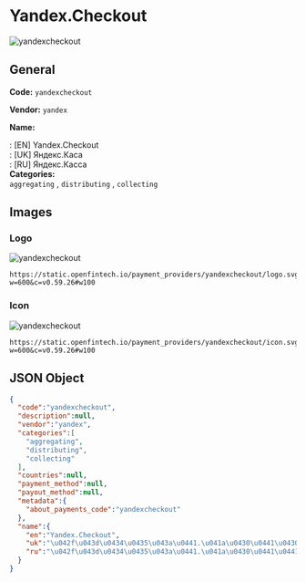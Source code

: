 
# Yandex.Checkout 
![yandexcheckout](https://static.openfintech.io/payment_providers/yandexcheckout/logo.svg?w=600&c=v0.59.26#w100)  

## General 
 
**Code:** `yandexcheckout`  
 
**Vendor:** `yandex`  
 
**Name:**  
 
:	[EN] Yandex.Checkout  
:	[UK] Яндекс.Каса  
:	[RU] Яндекс.Касса  
**Categories:**  
`aggregating`  , `distributing`  , `collecting`  
 

## Images 

### Logo 
 
![yandexcheckout](https://static.openfintech.io/payment_providers/yandexcheckout/logo.svg?w=600&c=v0.59.26#w100)  

```
https://static.openfintech.io/payment_providers/yandexcheckout/logo.svg?w=600&c=v0.59.26#w100
```  

### Icon 
 
![yandexcheckout](https://static.openfintech.io/payment_providers/yandexcheckout/icon.svg?w=600&c=v0.59.26#w100)  

```
https://static.openfintech.io/payment_providers/yandexcheckout/icon.svg?w=600&c=v0.59.26#w100
```  

## JSON Object 

```json
{
  "code":"yandexcheckout",
  "description":null,
  "vendor":"yandex",
  "categories":[
    "aggregating",
    "distributing",
    "collecting"
  ],
  "countries":null,
  "payment_method":null,
  "payout_method":null,
  "metadata":{
    "about_payments_code":"yandexcheckout"
  },
  "name":{
    "en":"Yandex.Checkout",
    "uk":"\u042f\u043d\u0434\u0435\u043a\u0441.\u041a\u0430\u0441\u0430",
    "ru":"\u042f\u043d\u0434\u0435\u043a\u0441.\u041a\u0430\u0441\u0441\u0430"
  }
}
```  
